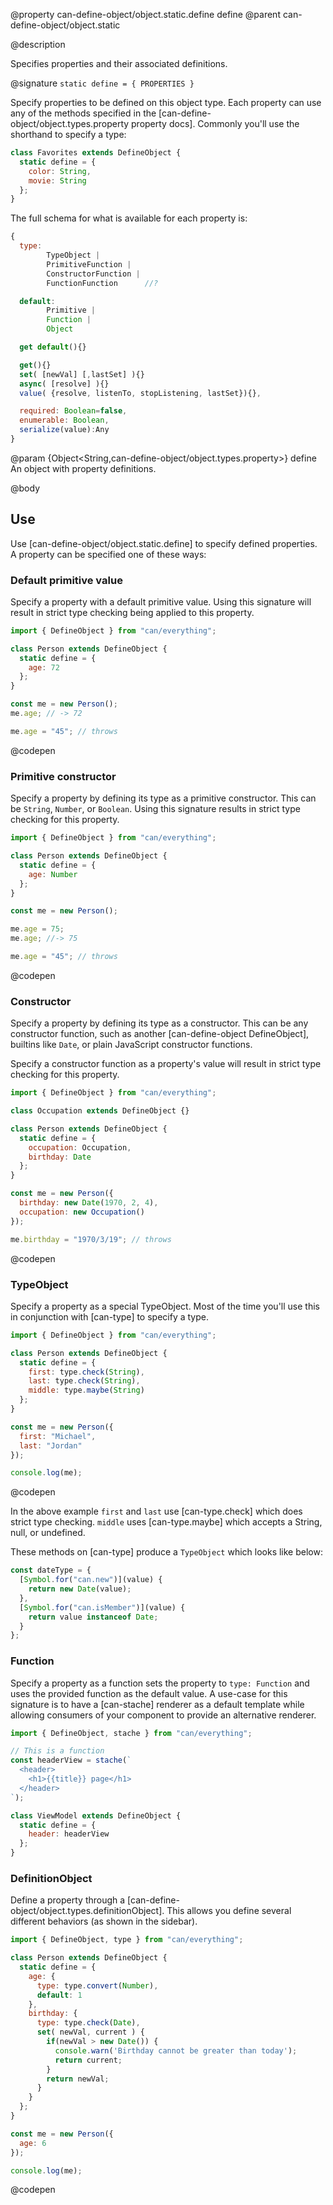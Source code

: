 @property can-define-object/object.static.define define
@parent can-define-object/object.static

@description

Specifies properties and their associated definitions.

@signature `static define = { PROPERTIES }`

  Specify properties to be defined on this object type. Each property can use any of the methods specified in the [can-define-object/object.types.property property docs]. Commonly you'll use the shorthand to specify a type:

  ```js
  class Favorites extends DefineObject {
    static define = {
      color: String,
      movie: String
    };
  }
  ```

  The full schema for what is available for each property is:

  ```js
  {
    type:
          TypeObject |
          PrimitiveFunction |
          ConstructorFunction |
          FunctionFunction      //?

    default:
          Primitive |
          Function |
          Object

    get default(){}

    get(){}
    set( [newVal] [,lastSet] ){}
    async( [resolve] ){}
    value( {resolve, listenTo, stopListening, lastSet}){},

    required: Boolean=false,
    enumerable: Boolean,
    serialize(value):Any
  }
  ```

  @param {Object<String,can-define-object/object.types.property>} define An object with property definitions.

@body

## Use

Use [can-define-object/object.static.define] to specify defined properties. A property can be specified one of these ways:

### Default primitive value

Specify a property with a default primitive value. Using this signature will result in strict type checking being applied to this property.

```js
import { DefineObject } from "can/everything";

class Person extends DefineObject {
  static define = {
    age: 72
  };
}

const me = new Person();
me.age; // -> 72

me.age = "45"; // throws
```
@codepen

### Primitive constructor

Specify a property by defining its type as a primitive constructor. This can be `String`, `Number`, or `Boolean`. Using this signature results in strict type checking for this property.

```js
import { DefineObject } from "can/everything";

class Person extends DefineObject {
  static define = {
    age: Number
  };
}

const me = new Person();

me.age = 75;
me.age; //-> 75

me.age = "45"; // throws
```
@codepen

### Constructor

Specify a property by defining its type as a constructor. This can be any constructor function, such as another [can-define-object DefineObject], builtins like `Date`, or plain JavaScript constructor functions.

Specify a constructor function as a property's value will result in strict type checking for this property.

```js
import { DefineObject } from "can/everything";

class Occupation extends DefineObject {}

class Person extends DefineObject {
  static define = {
    occupation: Occupation,
    birthday: Date
  };
}

const me = new Person({
  birthday: new Date(1970, 2, 4),
  occupation: new Occupation()
});

me.birthday = "1970/3/19"; // throws
```
@codepen

### TypeObject

Specify a property as a special TypeObject. Most of the time you'll use this in conjunction with [can-type] to specify a type.

```js
import { DefineObject } from "can/everything";

class Person extends DefineObject {
  static define = {
    first: type.check(String),
    last: type.check(String),
    middle: type.maybe(String)
  };
}

const me = new Person({
  first: "Michael",
  last: "Jordan"
});

console.log(me);
```
@codepen

In the above example `first` and `last` use [can-type.check] which does strict type checking. `middle` uses [can-type.maybe] which accepts a String, null, or undefined.

These methods on [can-type] produce a `TypeObject` which looks like below:

```js
const dateType = {
  [Symbol.for("can.new")](value) {
    return new Date(value);
  },
  [Symbol.for("can.isMember")](value) {
    return value instanceof Date;
  }
};
```

### Function

Specify a property as a function sets the property to `type: Function` and uses the provided function as the default value. A use-case for this signature is to have a [can-stache] renderer as a default template while allowing consumers of your component to provide an alternative renderer.

```js
import { DefineObject, stache } from "can/everything";

// This is a function
const headerView = stache(`
  <header>
    <h1>{{title}} page</h1>
  </header>
`);

class ViewModel extends DefineObject {
  static define = {
    header: headerView
  };
}
```

### DefinitionObject

Define a property through a [can-define-object/object.types.definitionObject]. This allows you define several different behaviors (as shown in the sidebar).

```js
import { DefineObject, type } from "can/everything";

class Person extends DefineObject {
  static define = {
    age: {
      type: type.convert(Number),
      default: 1
    },
    birthday: {
      type: type.check(Date),
      set( newVal, current ) {
        if(newVal > new Date()) {
          console.warn('Birthday cannot be greater than today');
          return current;
        }
        return newVal;
      }
    }
  };
}

const me = new Person({
  age: 6
});

console.log(me);
```
@codepen
